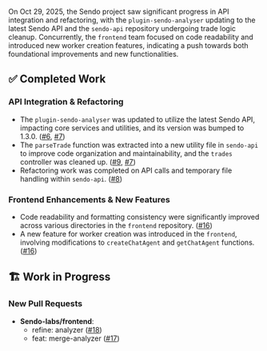 On Oct 29, 2025, the Sendo project saw significant progress in API integration and refactoring, with the `plugin-sendo-analyser` updating to the latest Sendo API and the `sendo-api` repository undergoing trade logic cleanup. Concurrently, the `frontend` team focused on code readability and introduced new worker creation features, indicating a push towards both foundational improvements and new functionalities.

## ✅ Completed Work
### API Integration & Refactoring
*   The `plugin-sendo-analyser` was updated to utilize the latest Sendo API, impacting core services and utilities, and its version was bumped to 1.3.0. ([#6](https://github.com/Sendo-labs/plugin-sendo-analyser/pull/6), [#7](https://github.com/Sendo-labs/plugin-sendo-analyser/pull/7))
*   The `parseTrade` function was extracted into a new utility file in `sendo-api` to improve code organization and maintainability, and the `trades` controller was cleaned up. ([#9](https://github.com/Sendo-labs/sendo-api/pull/9), [#7](https://github.com/Sendo-labs/sendo-api/pull/7))
*   Refactoring work was completed on API calls and temporary file handling within `sendo-api`. ([#8](https://github.com/Sendo-labs/sendo-api/pull/8))

### Frontend Enhancements & New Features
*   Code readability and formatting consistency were significantly improved across various directories in the `frontend` repository. ([#16](https://github.com/Sendo-labs/frontend/pull/16))
*   A new feature for worker creation was introduced in the `frontend`, involving modifications to `createChatAgent` and `getChatAgent` functions. ([#16](https://github.com/Sendo-labs/frontend/pull/16))

## 🏗️ Work in Progress
### New Pull Requests
*   **Sendo-labs/frontend**:
    *   refine: analyzer ([#18](https://github.com/Sendo-labs/frontend/pull/18))
    *   feat: merge-analyzer ([#17](https://github.com/Sendo-labs/frontend/pull/17))